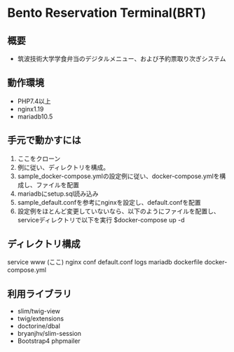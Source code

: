 # Bento Reservation Terminal(BRT)

## 概要
- 筑波技術大学学食弁当のデジタルメニュー、および予約票取り次ぎシステム


## 動作環境
- PHP7.4以上
- nginx1.19
- mariadb10.5


## 手元で動かすには
1. ここをクローン
1. 例に従い、ディレクトリを構成。
1. sample_docker-compose.ymlの設定例に従い、docker-compose.ymlを構成し、ファイルを配置
1. mariadbにsetup.sql読み込み
1. sample_default.confを参考にnginxを設定し、default.confを配置
1. 設定例をほとんど変更していないなら、以下のようにファイルを配置し、serviceディレクトリで以下を実行
    $docker-compose up -d

## ディレクトリ構成
service
  www (ここ)
  nginx
    conf
      default.conf
    logs
  mariadb
  dockerfile
  docker-compose.yml


## 利用ライブラリ
- slim/twig-view
- twig/extensions
- doctorine/dbal
- bryanjhv/slim-session
- Bootstrap4
  phpmailer

